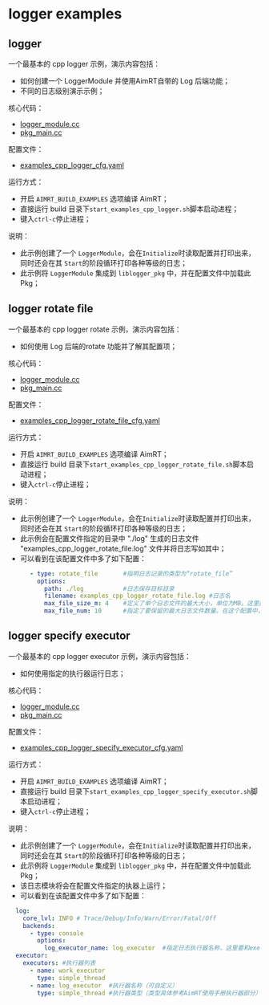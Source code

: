 # logger examples


## logger

一个最基本的 cpp logger 示例，演示内容包括：
- 如何创建一个 LoggerModule 并使用AimRT自带的 Log 后端功能；
- 不同的日志级别演示示例；


核心代码：
- [logger_module.cc](./module/logger_module/logger_module.cc)
- [pkg_main.cc](./pkg/logger_pkg/pkg_main.cc)


配置文件：
- [examples_cpp_logger_cfg.yaml](./install/linux/bin/cfg/examples_cpp_logger_cfg.yaml)


运行方式：
- 开启 `AIMRT_BUILD_EXAMPLES` 选项编译 AimRT；
- 直接运行 build 目录下`start_examples_cpp_logger.sh`脚本启动进程；
- 键入`ctrl-c`停止进程；


说明：
- 此示例创建了一个 `LoggerModule`，会在`Initialize`时读取配置并打印出来，同时还会在其 `Start`的阶段循环打印各种等级的日志；
- 此示例将 `LoggerModule` 集成到 `liblogger_pkg` 中，并在配置文件中加载此 Pkg；

  
## logger rotate file

一个最基本的 cpp logger rotate  示例，演示内容包括：
-  如何使用 Log 后端的rotate 功能并了解其配置项；

核心代码：
- [logger_module.cc](./module/logger_module/logger_module.cc)
- [pkg_main.cc](./pkg/logger_pkg/pkg_main.cc)


配置文件：
- [examples_cpp_logger_rotate_file_cfg.yaml](./install/linux/bin/cfg/examples_cpp_logger_rotate_file_cfg.yaml)


运行方式：
- 开启 `AIMRT_BUILD_EXAMPLES` 选项编译 AimRT；
- 直接运行 build 目录下`start_examples_cpp_logger_rotate_file.sh`脚本启动进程；
- 键入`ctrl-c`停止进程；



说明：
- 此示例创建了一个 `LoggerModule`，会在`Initialize`时读取配置并打印出来，同时还会在其 `Start`的阶段循环打印各种等级的日志；
- 此示例会在配置文件指定的目录中 "./log" 生成的日志文件 "examples_cpp_logger_rotate_file.log" 文件并将日志写如其中；
- 可以看到在该配置文件中多了如下配置：
```yaml
      - type: rotate_file       #指明日志记录的类型为“rotate_file”
        options:
          path: ./log           #日志保存目标目录
          filename: examples_cpp_logger_rotate_file.log #日志名
          max_file_size_m: 4    #定义了单个日志文件的最大大小，单位为MB。这里指定为4MB，意味着当日志文件达到或超过这个大小时，就会触发轮替
          max_file_num: 10      #指定了要保留的最大日志文件数量。在这个配置中，最多会保留10个日志文件，包括当前正在使用的那个文件。
```

## logger specify executor

一个最基本的 cpp logger executor  示例，演示内容包括：
- 如何使用指定的执行器运行日志；

核心代码：
- [logger_module.cc](./module/logger_module/logger_module.cc)
- [pkg_main.cc](./pkg/logger_pkg/pkg_main.cc)


配置文件：
- [examples_cpp_logger_specify_executor_cfg.yaml](./install/linux/bin/cfg/examples_cpp_logger_specify_executor_cfg.yaml)


运行方式：
- 开启 `AIMRT_BUILD_EXAMPLES` 选项编译 AimRT；
- 直接运行 build 目录下`start_examples_cpp_logger_specify_executor.sh`脚本启动进程；
- 键入`ctrl-c`停止进程；


说明：
- 此示例创建了一个 `LoggerModule`，会在`Initialize`时读取配置并打印出来，同时还会在其 `Start`的阶段循环打印各种等级的日志；
- 此示例将 `LoggerModule` 集成到 `liblogger_pkg` 中，并在配置文件中加载此 Pkg；
- 该日志模块将会在配置文件指定的执器上运行；
- 可以看到在该配置文件中多了如下配置：
```yaml
  log:
    core_lvl: INFO # Trace/Debug/Info/Warn/Error/Fatal/Off
    backends:
      - type: console
        options:
          log_executor_name: log_executor  #指定日志执行器名称，这里要和executors中列举的执行器列表匹配
  executor:
    executors: #执行器列表
      - name: work_executor
        type: simple_thread
      - name: log_executor  #执行器名称（可自定义）
        type: simple_thread #执行器类型（类型具体参考AimRT使用手册执行器部分）
```

